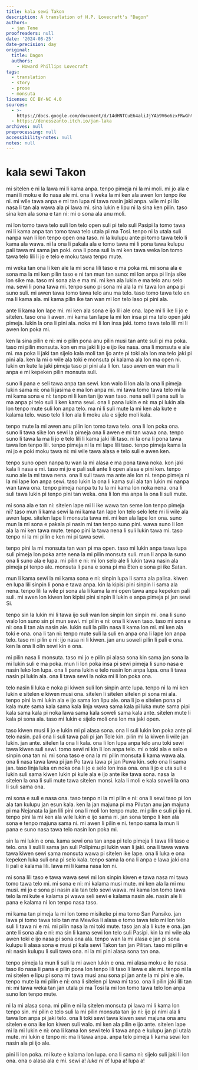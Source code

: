 ```yaml
---
title: kala sewi Takon
description: A translation of H.P. Lovecraft's "Dagon"
authors:
  - jan Tene
proofreaders: null
date: '2024-08-25'
date-precision: day
original:
  title: Dagon
  authors:
    - Howard Phillips Lovecraft
tags:
  - translation
  - story
  - prose
  - monsuta
license: CC BY-NC 4.0
sources:
  - >-
    https://docs.google.com/document/d/14dHNTCuE64aliJjYAb9V6o6zxFRwGhtF6ZIgeVN87ak/edit?tab=t.0#heading=h.fobd0jrda7v9
  - https://denesszanto.itch.io/jan-laka
archives: null
preprocessing: null
accessibility-notes: null
notes: null
---
```


kala sewi Takon
===============

mi sitelen e ni la lawa mi li kama anpa. tenpo pimeja ni la mi moli. mi jo ala e mani li moku e ilo nasa ale mi. ona li weka la mi ken ala awen lon tenpo ike ni. mi wile tawa anpa e mi tan lupa ni tawa nasin jaki anpa. wile mi pi ilo nasa li tan ala wawa ala pi lawa mi. sina lukin e lipu ni la sina ken pilin. taso sina ken ala sona e tan ni: mi o sona ala anu moli.

mi lon tomo tawa telo suli lon telo open suli pi telo suli Pasipi la tomo tawa mi li kama anpa tan tomo tawa telo utala pi ma Tosi. tenpo ni la utala suli nanpa wan li lon tenpo open ona taso. ni la kulupu ante pi tomo tawa telo li kama ala wawa. ni la ona li pakala ala e tomo tawa mi li pona tawa kulupu pali tawa mi sama jan poki. ona li pona suli la mi ken tawa weka lon tomo tawa telo lili li jo e telo e moku tawa tenpo mute.

mi weka tan ona li ken ale la mi sona lili taso e ma poka mi. mi sona ala e sona ma la mi ken pilin taso e ni tan mun tan suno: mi lon anpa pi linja sike lon sike ma. taso mi sona ala e ma mi. mi ken ala lukin e ma telo anu selo ma. sewi li pona tawa mi. tenpo suno pi sona mi ala la mi tawa lon anpa pi suno suli. mi awen tawa tomo tawa telo anu ma telo. taso tomo tawa telo en ma li kama ala. mi kama pilin ike tan wan mi lon telo laso pi pini ala.

ante li kama lon lape mi. mi ken ala sona e ijo lili ale ona. lape mi li ike li jo e sitelen. taso ona li awen. mi kama tan lape la mi lon insa pi ma telo open jaki pimeja. lukin la ona li pini ala. noka mi li lon insa jaki. tomo tawa telo lili mi li awen lon poka mi.

ken la sina pilin e ni: mi o pilin pona anu pilin musi tan ante suli pi ma poka. taso mi pilin monsuta. kon en ma jaki li jo e ijo ike nasa. ona li monsuta e ale mi. ma poka li jaki tan sijelo kala moli tan ijo ante pi toki ala lon ma telo jaki pi pini ala. ken la mi o wile ala toki e monsuta pi kalama ala lon ma open ni. lukin en kute la jaki pimeja taso pi pini ala li lon. taso awen en wan ma li anpa e mi kepeken pilin monsuta suli.

suno li pana e seli tawa anpa tan sewi. kon walo li lon ala la ona li pimeja lukin sama ni: ona li jasima e ma lon anpa mi. mi tawa tomo tawa telo mi la mi kama sona e ni: tenpo ni li ken tan ijo wan taso. nena seli li pana suli la ma anpa pi telo suli li ken kama sewi. ona li pana lukin e ni: ma pi lukin ala lon tenpo mute suli lon anpa telo. ma ni li suli mute la mi ken ala kute e kalama telo. waso telo li lon ala li moku ala e sijelo moli kala.

tenpo mute la mi awen anu pilin lon tomo tawa telo. ona li lon poka ona. suno li tawa sike lon sewi la pimeja ona li awen e mi tan wawa ona. tenpo suno li tawa la ma li jo e telo lili li kama jaki lili taso. ni la ona li pona tawa tawa lon tenpo lili. tenpo pimeja ni la mi lape lili taso. tenpo pimeja kama la mi jo e poki moku tawa ni: mi wile tawa alasa e telo suli e awen ken.

tenpo suno open nanpa tu wan la mi alasa e ma pona tawa noka. kon jaki kala li nasa e mi. taso mi jo e pali suli ante li open alasa e pini ken. tenpo suno ale la mi tawa nena. ona li suli tawa ma ante ale lon ni. tenpo pimeja ni la mi lape lon anpa sewi. taso lukin la ona li kama suli ala tan lukin mi nanpa wan tawa ona. tenpo pimeja nanpa tu tu la mi kama lon noka nena. ona li suli tawa lukin pi tenpo pini tan weka. ona li lon ma anpa la ona li suli mute. 

mi sona ala e tan ni: sitelen lape mi li ike wawa tan seme lon tenpo pimeja ni? taso mun li kama sewi la mi kama tan lape lon telo selo lete mi li wile ala awen lape. sitelen lape li monsuta tawa mi. mi ken ala lape lon ona. suno mun la mi sona e pakala pi nasin mi tan tenpo suno pini. wawa suno li lon ala la mi ken tawa mute. tenpo pini la tawa nena li suli lukin tawa mi. taso tenpo ni la mi pilin e ken mi pi tawa sewi.

tenpo pini la mi monsuta tan wan pi ma open. taso mi lukin anpa tawa lupa suli pimeja lon poka ante nena la mi pilin monsuta suli. mun li anpa la suno ona li suno ala e lupa. mi pilin e ni: mi lon selo ale li lukin tawa nasin ala pimeja pi tenpo ale. monsuta li pana e sona pi ma Eten e sona pi ike Satan.

mun li kama sewi la mi kama sona e ni: sinpin lupa li sama ala palisa. kiwen en lupa lili sinpin li pona e tawa anpa. kin la kipisi pini sinpin li sama ala nena. tenpo lili la wile pi sona ala li kama la mi open tawa anpa kepeken pali suli. mi awen lon kiwen lon kipisi pini sinpin li lukin e anpa pimeja pi jan sewi Si.

tenpo sin la lukin mi li tawa ijo suli wan lon sinpin lon sinpin mi. ona li suno walo lon suno sin pi mun sewi. mi pilin e ni: ona li kiwen taso. taso mi sona e ni: ona li tan ala nasin ale. lukin suli la pilin nasa li kama lon mi. mi ken ala toki e ona. ona li tan ni: tenpo mute suli la suli en anpa ona li lape lon anpa telo. taso mi pilin e ni: ijo nasa ni li kiwen. jan anu soweli pilin li pali e ona. ken la ona li olin sewi kin e ona. 

mi pilin nasa li monsuta. taso mi jo e pilin pi alasa sona kin sama jan sona la mi lukin suli e ma poka. mun li lon poka insa pi sewi pimeja li suno nasa e nasin leko lon lupa. ona li pana lukin e telo nasin lon anpa lupa. ona li tawa nasin pi lukin ala. ona li tawa sewi la noka mi li lon poka ona.

telo nasin li luka e noka pi kiwen suli lon sinpin ante lupa. tenpo ni la mi ken lukin e sitelen e kiwen musi ona. sitelen li sitelen sitelen pi sona mi ala. tenpo pini la mi lukin ala e ijo sama lon lipu ale. ona li jo e sitelen pona pi kala mute sama kala sama kala linja wawa sama kala pi luka mute sama pipi kala sama kala pi noka lawa sama kala soweli sama kala ante. sitelen mute li kala pi sona ala. taso mi lukin e sijelo moli ona lon ma jaki open.

taso kiwen musi li jo e lukin mi pi alasa sona. ona li suli lukin lon poka ante pi telo nasin. pali ona li suli tawa pali pi jan Tole kin. pilin mi la kiwen li wile jan lukin. jan ante. sitelen la ona li kala. ona li lon lupa anpa telo anu toki sewi tawa kiwen suli sewi. tomo sewi ni kin li lon anpa telo. mi o toki ala e selo e sinpin ona tan ni: mi sona taso e ona la mi pilin monsuta li kama wawa ala. ona li nasa tawa lawa pi jan Po tawa lawa pi jan Puwa kin. selo ona li sama jan. taso linja luka en noka ona li jo e selo lon insa ona. ona li jo e uta suli e lukin suli sama kiwen lukin pi kule ala e ijo ante ike tawa sona. nasa la sitelen la ona li suli mute tawa sitelen monsi. kala li moli e kala soweli la ona li suli sama ona.

mi sona e suli e nasa ona. taso tenpo ni la mi pilin e ni: ona li sewi taso pi lon ala tan kulupu jan esun kala. ken la jan majuna pi ma Pilutan anu jan majuna pi ma Nejanata la jan lili pini ona li moli lon tenpo mute. mi pilin e suli pi ijo ni. tenpo pini la mi ken ala wile lukin e ijo sama ni. jan sona tenpo li ken ala sona e tenpo majuna sama ni. mi awen li pilin e ni. tenpo sama la mun li pana e suno nasa tawa telo nasin lon poka mi.

sin la mi lukin e ona. kama sewi ona tan anpa pi telo pimeja li tawa lili taso e telo. ona li suli li sama jan suli Polipimu pi lukin wan li jaki. ona li tawa wawa tawa kiwen sewi sama monsuta wawa pi sitelen ike lape. ona li luka e ona kepeken luka suli ona pi selo kala. tenpo sama la ona li anpa e lawa jaki ona li pali e kalama lili. lawa mi li kama nasa lon ni.

mi sona lili taso e tawa wawa sewi mi lon sinpin kiwen e tawa nasa mi tawa tomo tawa telo mi. mi sona e ni: mi kalama musi mute. mi ken ala la mi mu musi. mi jo e sona pi nasin ala tan telo sewi wawa. mi kama lon tomo tawa telo la mi kute e kalama pi wawa seli sewi e kalama nasin ale. nasin ale li pana e kalama ni lon tenpo nasa taso.

mi kama tan pimeja la mi lon tomo misikeke pi ma tomo San Pansiko. jan lawa pi tomo tawa telo tan ma Mewika li alasa e tomo tawa telo mi lon telo suli li tawa ni e mi. mi pilin nasa la mi toki mute. taso jan ala li kute e ona. jan ante li sona ala e ni: ma sin li kama sewi lon telo suli Pasipi. kin la mi wile ala awen toki e ijo nasa pi sona ona ala. tenpo wan la mi alasa e jan pi sona kulupu li alasa sona e musi pi kala sewi Takon tan jan Pilitan. taso mi pilin e ni: nasin kulupu li suli tawa ona. ni la mi pini alasa sona tan ona.

tenpo pimeja la mun li suli la mi awen lukin e ona. mi alasa moku e ilo nasa. taso ilo nasa li pana e pilin pona lon tenpo lili taso li lawa e ale mi. tenpo ni la mi sitelen e lipu pi sona mi tawa musi anu sona pi jan ante la mi pini e ale. tenpo mute la mi pilin e ni: ona li sitelen pi lawa mi taso. ona li pilin jaki lili tan ni: mi tawa weka tan jan utala pi ma Tosi la mi lon tomo tawa telo lon anpa suno lon tenpo mute. 

ni la mi alasa sona. mi pilin e ni la sitelen monsuta pi lawa mi li kama lon tenpo sin. mi pilin e telo suli la mi pilin monsuta tan ijo ni: ijo pi nimi ala li tawa lon anpa pi jaki telo. ona li toki sewi tawa kiwen sewi majuna ona anu sitelen e ona ike lon kiwen suli walo. mi ken ala pilin e ijo ante. sitelen lape mi la mi lukin e ni: ona li kama lon sewi telo li tawa anpa e kulupu jan pi utala mute. mi lukin e tenpo ni: ma li tawa anpa. anpa telo pimeja li kama sewi lon nasin ala pi ijo ale.

pini li lon poka. mi kute e kalama lon lupa. ona li sama ni: sijelo suli jaki li lon ona. ona o alasa ala e mi. sewi a! *luka ni a!* lupa a! lupa a!
